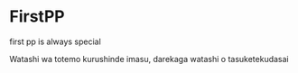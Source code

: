 # FirstPP
first pp is always special

Watashi wa totemo kurushinde imasu, darekaga watashi o tasuketekudasai